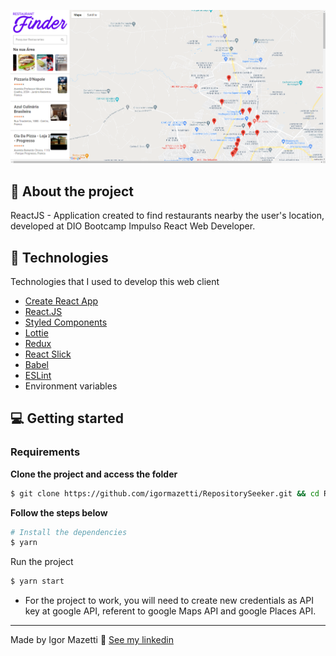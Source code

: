 <p align="center">
  <img alt="restaurants-search" src=".github/pic.png" width="920" heigth="518" />
</p>

## :bookmark: About the project

ReactJS - Application created to find restaurants nearby the user's location, developed at DIO Bootcamp Impulso React Web Developer.

## 🚀 Technologies

Technologies that I used to develop this web client

- [Create React App](https://github.com/facebook/create-react-app)
- [React.JS](https://pt-br.reactjs.org/)
- [Styled Components](https://styled-components.com/)
- [Lottie](https://lottiefiles.com/)
- [Redux](https://redux.js.org/introduction/getting-started)
- [React Slick](https://react-slick.neostack.com/)
- [Babel](https://babeljs.io/docs/en/)
- [ESLint](https://eslint.org/docs/user-guide/getting-started)
- Environment variables

## 💻 Getting started

### Requirements

**Clone the project and access the folder**

```bash
$ git clone https://github.com/igormazetti/RepositorySeeker.git && cd RestaurantSearch
```

**Follow the steps below**

```bash
# Install the dependencies
$ yarn
```

Run the project

```bash
$ yarn start
```

- For the project to work, you will need to create new credentials as API key at google API,
  referent to google Maps API and google Places API.

---

Made by Igor Mazetti 👋 [See my linkedin](https://www.linkedin.com/in/igor-mazetti-de-azevedo-147679ba/)

